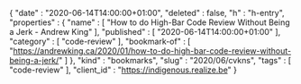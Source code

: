 {
  "date" : "2020-06-14T14:00:00+01:00",
  "deleted" : false,
  "h" : "h-entry",
  "properties" : {
    "name" : [ "How to do High-Bar Code Review Without Being a Jerk - Andrew King" ],
    "published" : [ "2020-06-14T14:00:00+01:00" ],
    "category" : [ "code-review" ],
    "bookmark-of" : [ "https://andrewking.ca/2020/01/how-to-do-high-bar-code-review-without-being-a-jerk/" ]
  },
  "kind" : "bookmarks",
  "slug" : "2020/06/cvkns",
  "tags" : [ "code-review" ],
  "client_id" : "https://indigenous.realize.be"
}
